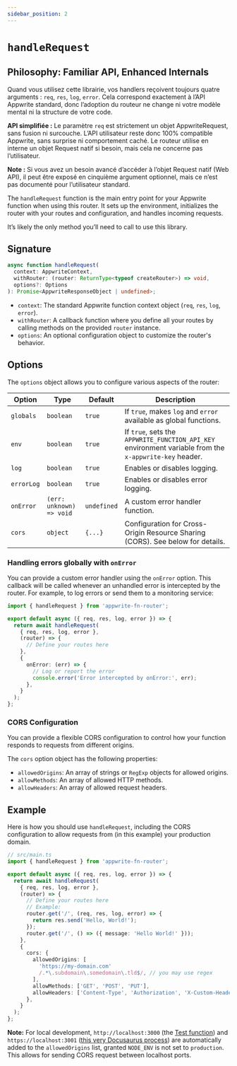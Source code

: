 ```yaml
---
sidebar_position: 2
---
```


# `handleRequest`

## Philosophy: Familiar API, Enhanced Internals

Quand vous utilisez cette librairie, vos handlers reçoivent toujours quatre arguments : `req`, `res`, `log`, `error`. Cela correspond exactement à l’API Appwrite standard, donc l’adoption du routeur ne change ni votre modèle mental ni la structure de votre code.

**API simplifiée :** Le paramètre `req` est strictement un objet AppwriteRequest, sans fusion ni surcouche. L’API utilisateur reste donc 100% compatible Appwrite, sans surprise ni comportement caché. Le routeur utilise en interne un objet Request natif si besoin, mais cela ne concerne pas l’utilisateur.

**Note :** Si vous avez un besoin avancé d’accéder à l’objet Request natif (Web API), il peut être exposé en cinquième argument optionnel, mais ce n’est pas documenté pour l’utilisateur standard.

The `handleRequest` function is the main entry point for your Appwrite function when using this router. It sets up the environment, initializes the router with your routes and configuration, and handles incoming requests.

It’s likely the only method you’ll need to call to use this library.

## Signature

```typescript
async function handleRequest(
  context: AppwriteContext,
  withRouter: (router: ReturnType<typeof createRouter>) => void,
  options?: Options
): Promise<AppwriteResponseObject | undefined>;
```

- `context`: The standard Appwrite function context object (`req`, `res`, `log`, `error`).
- `withRouter`: A callback function where you define all your routes by calling methods on the provided `router` instance.
- `options`: An optional configuration object to customize the router's behavior.

## Options

The `options` object allows you to configure various aspects of the router:

| Option     | Type                     | Default     | Description                                                                                            |
| ---------- | ------------------------ | ----------- | ------------------------------------------------------------------------------------------------------ |
| `globals`  | `boolean`                | `true`      | If `true`, makes `log` and `error` available as global functions.                                      |
| `env`      | `boolean`                | `true`      | If `true`, sets the `APPWRITE_FUNCTION_API_KEY` environment variable from the `x-appwrite-key` header. |
| `log`      | `boolean`                | `true`      | Enables or disables logging.                                                                           |
| `errorLog` | `boolean`                | `true`      | Enables or disables error logging.                                                                     |
| `onError`  | `(err: unknown) => void` | `undefined` | A custom error handler function.                                                                       |
| `cors`     | `object`                 | `{...}`     | Configuration for Cross-Origin Resource Sharing (CORS). See below for details.                         |

### Handling errors globally with `onError`

You can provide a custom error handler using the `onError` option. This callback will be called whenever an unhandled error is intercepted by the router. For example, to log errors or send them to a monitoring service:

```typescript
import { handleRequest } from 'appwrite-fn-router';

export default async ({ req, res, log, error }) => {
  return await handleRequest(
    { req, res, log, error },
    (router) => {
      // Define your routes here
    },
    {
      onError: (err) => {
        // Log or report the error
        console.error('Error intercepted by onError:', err);
      },
    }
  );
};
```

### CORS Configuration

You can provide a flexible CORS configuration to control how your function responds to requests from different origins.

The `cors` option object has the following properties:

- `allowedOrigins`: An array of strings or `RegExp` objects for allowed origins.
- `allowMethods`: An array of allowed HTTP methods.
- `allowHeaders`: An array of allowed request headers.

## Example

Here is how you should use `handleRequest`, including the CORS configuration to allow requests from (in this example) your production domain.

```typescript
// src/main.ts
import { handleRequest } from 'appwrite-fn-router';

export default async ({ req, res, log, error }) => {
  return await handleRequest(
    { req, res, log, error },
    (router) => {
      // Define your routes here
      // Example:
      router.get('/', (req, res, log, error) => {
        return res.send('Hello, World!');
      });
      router.get('/', () => ({ message: 'Hello World!' }));
    },
    {
      cors: {
        allowedOrigins: [
          'https://my-domain.com'
          /.*\.subdomain\.somedomain\.tld$/, // you may use regex
        ],
        allowMethods: ['GET', 'POST', 'PUT'],
        allowHeaders: ['Content-Type', 'Authorization', 'X-Custom-Header'],
      },
    }
  );
};
```

**Note:** For local development, `http://localhost:3000` (the [Test function](https://github.com/kaibun/appwrite-fn-router/tree/main/functions/Test)) and `https://localhost:3001` ([this very Docusaurus process](https://github.com/kaibun/appwrite-fn-router/tree/main/doc)) are automatically added to the `allowedOrigins` list, granted `NODE_ENV` is not set to `production`. This allows for sending CORS request between localhost ports.
